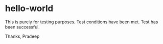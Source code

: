 # hello-world

This is purely for testing purposes. Test conditions have been met. Test has been successful.

Thanks,
Pradeep
